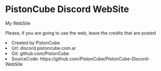 # PistonCube Discord WebSite
My WebSite

Please, if you are going to use the web, leave the credits that are posted

 <li>Created by PistonCube</li>
 <li>Url: discord.pistoncube.com.ar</li>
 <li>Git: github.com/PistonCube</li>
 <li>SourceCode: https://github.com/PistonCube/PistonCube-Discord-WebSite</li>
